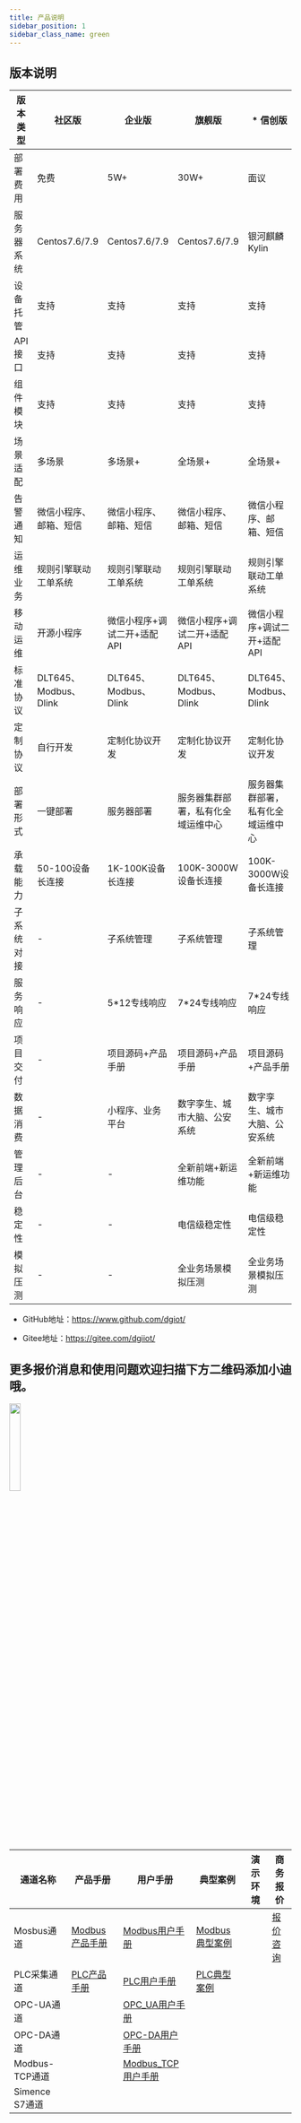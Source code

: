 ```yaml
---
title: 产品说明
sidebar_position: 1
sidebar_class_name: green
---
```


## 版本说明

| 版本类型  | 社区版                 | 企业版                 | 旗舰版                 | * 信创版               |
|-------|---------------------|---------------------|---------------------|---------------------|
| 部署费用  | 免费                  | 5W+                 | 30W+                | 面议                  |
| 服务器系统 | Centos7.6/7.9       |Centos7.6/7.9 | Centos7.6/7.9       | 银河麒麟Kylin           |
| 设备托管  | 支持                  | 支持                  | 支持                  | 支持                  | 
| API接口 | 支持                  | 支持                  | 支持                  | 支持                  |  
| 组件模块  | 支持                  | 支持                  | 支持                  | 支持                  |  
| 场景适配  | 多场景                 | 多场景+                | 全场景+                | 全场景+                |    
| 告警通知  | 微信小程序、邮箱、短信         | 微信小程序、邮箱、短信         | 微信小程序、邮箱、短信         | 微信小程序、邮箱、短信         |  
| 运维业务  | 规则引擎联动工单系统          | 规则引擎联动工单系统          | 规则引擎联动工单系统          | 规则引擎联动工单系统          |  
| 移动运维  | 开源小程序               | 微信小程序+调试二开+适配API          | 微信小程序+调试二开+适配API    | 微信小程序+调试二开+适配API    |
| 标准协议  | DLT645、Modbus、Dlink | DLT645、Modbus、Dlink | DLT645、Modbus、Dlink | DLT645、Modbus、Dlink |
| 定制协议  | 自行开发                | 定制化协议开发 | 定制化协议开发             | 定制化协议开发             |
| 部署形式  | 一键部署                | 服务器部署               | 服务器集群部署，私有化全域运维中心   | 服务器集群部署，私有化全域运维中心   |
| 承载能力  | 50-100设备长连接         | 1K-100K设备长连接        | 100K-3000W设备长连接     | 100K-3000W设备长连接     |
| 子系统对接 | -                   | 子系统管理               | 子系统管理               | 子系统管理               |
| 服务响应  | -                   | 5*12专线响应            | 7*24专线响应            | 7*24专线响应            | 
| 项目交付  | -                   | 项目源码+产品手册           | 项目源码+产品手册           | 项目源码+产品手册           | 
| 数据消费  | -                   | 小程序、业务平台            | 数字孪生、城市大脑、公安系统      | 数字孪生、城市大脑、公安系统      | 
| 管理后台  | -                   | -                   | 全新前端+新运维功能          | 全新前端+新运维功能          |  
| 稳定性   | -                   | -                   | 电信级稳定性              | 电信级稳定性              | 
| 模拟压测  | -                   | -                   | 全业务场景模拟压测           | 全业务场景模拟压测           | 

+ GitHub地址：https://www.github.com/dgiot/

+ Gitee地址：https://gitee.com/dgiiot/

## 更多报价消息和使用问题欢迎扫描下方二维码添加小迪哦。

<img width="20%" src="https://dgiot-1253666439.cos.ap-shanghai-fsi.myqcloud.com/shuwa_tech/zh/news/%E5%B0%8F%E8%BF%AA%E5%BE%AE%E4%BF%A1.jpg" />


| 通道名称         | 产品手册                                                                    | 用户手册                                                                                                | 典型案例                                              | 演示环境 | 商务报价                                        |
|--------------|-------------------------------------------------------------------------|-----------------------------------------------------------------------------------------------------|---------------------------------------------------|------|---------------------------------------------|
| Mosbus通道     | <a href="https://doc.dgiotcloud.cn/docs/product_doc/docs/product_manual/modbus_channel">Modbus产品手册</a> | <a href="https://doc.dgiotcloud.cn/docs/user_manual/docs/user_manual/modbus_channel">Modbus用户手册</a> | <a href="https://doc.dgiotcloud.cn/docs/classic_case/docs/modbus">Modbus典型案例</a> |      | <a href="https://doc.dgiotcloud.cn/docs/classic_case/docs/">报价咨询</a> |
| PLC采集通道     | <a href="https://doc.dgiotcloud.cn/docs/product_doc/docs/product_manual/PLC_channel">PLC产品手册</a>       | <a href="https://doc.dgiotcloud.cn/docs/user_manual/docs/user_manual/plc_channel">PLC用户手册</a>       | <a href="https://doc.dgiotcloud.cn/docs/classic_case/docs/PLC">PLC典型案例</a>       |      |                                             |
| OPC-UA通道     |                                                                         | <a href="https://doc.dgiotcloud.cn/docs/user_manual/docs/user_manual/opc_ua">OPC_UA用户手册</a>         |                                                   |      |                                             |
| OPC-DA通道     |                                                                         | <a href="https://doc.dgiotcloud.cn/docs/user_manual/docs/user_manual/opc_da">OPC-DA用户手册</a>         |                                                   |      |
| Modbus-TCP通道 |                                                                         | <a href="https://doc.dgiotcloud.cn/docs/user_manual/docs/user_manual/modbus_tcp">Modbus_TCP用户手册</a> |                                                   |      |
| Simence S7通道 |                                                                         |                                                                                                     |                                                   |      |

